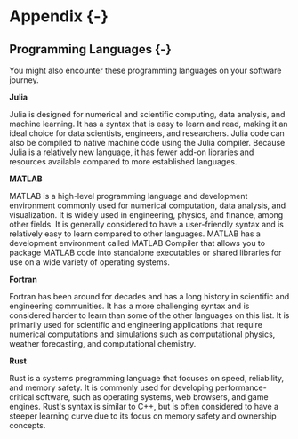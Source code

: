 


# Appendix {-}

## Programming Languages {-}

You might also encounter these programming languages on your software journey.

**Julia**

Julia is designed for numerical and scientific computing, data analysis, and machine learning. It has a syntax that is easy to learn and read, making it an ideal choice for data scientists, engineers, and researchers. Julia code can also be compiled to native machine code using the Julia compiler. Because Julia is a relatively new language, it has fewer add-on libraries and resources available compared to more established languages.

**MATLAB**

MATLAB is a high-level programming language and development environment commonly used for numerical computation, data analysis, and visualization. It is widely used in engineering, physics, and finance, among other fields. It is generally considered to have a user-friendly syntax and is relatively easy to learn compared to other languages. MATLAB has a development environment called MATLAB Compiler that allows you to package MATLAB code into standalone executables or shared libraries for use on a wide variety of operating systems. 

**Fortran**

Fortran has been around for decades and has a long history in scientific and engineering communities. It has a more challenging syntax and is considered harder to learn than some of the other languages on this list. It is primarily used for scientific and engineering applications that require numerical computations and simulations such as computational physics, weather forecasting, and computational chemistry.

**Rust**

Rust is a systems programming language that focuses on speed, reliability, and memory safety. It is commonly used for developing performance-critical software, such as operating systems, web browsers, and game engines. Rust's syntax is similar to C++, but is often considered to have a steeper learning curve due to its focus on memory safety and ownership concepts.

